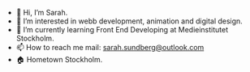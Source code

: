 - 👋 Hi, I’m Sarah.
- 👀 I’m interested in webb development, animation and digital design.
- 🌱 I’m currently learning Front End Developing at Medieinstitutet Stockholm.
- 📫 How to reach me mail: sarah.sundberg@outlook.com
- 🏠 Hometown Stockholm.


